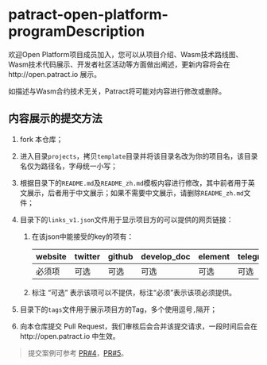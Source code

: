 # patract-open-platform-program**Description**

欢迎Open Platform项目成员加入，您可以从项目介绍、Wasm技术路线图、Wasm技术代码展示、开发者社区活动等方面做出阐述，更新内容将会在http://open.patract.io 展示。

如描述与Wasm合约技术无关，Patract将可能对内容进行修改或删除。

## 内容展示的提交方法

1. fork 本仓库；

2. 进入目录`projects`，拷贝`template`目录并将该目录名改为你的项目名，该目录名仅为路径名，字母统一小写；

3. 根据目录下的`README.md`及`README_zh.md`模板内容进行修改，其中前者用于英文展示，后者用于中文展示；如果不需要中文展示，请删除`README_zh.md`文件；

4. 目录下的`links_v1.json`文件用于显示项目方的可以提供的网页链接：

   1. 在该json中能接受的key的项有：

      | website | twitter | github | develop_doc | element | telegram | discord |
      | ------- | ------- | ------ | ----------- | ------- | -------- | ------- |
      | 必须项   | 可选     | 可选    | 可选        | 可选     | 可选      | 可选    |

   2. 标注 “可选” 表示该项可以不提供，标注“必须”表示该项必须提供。

5. 目录下的`tags`文件用于展示项目方的Tag，多个使用逗号`,`隔开；

6. 向本仓库提交 Pull Request，我们审核后会合并该提交请求，一段时间后会在http://open.patract.io 中生效。

> 提交案例可参考 [PR#4](https://github.com/patractlabs/patract-open-platform-program/pull/4)，[PR#5](https://github.com/patractlabs/patract-open-platform-program/pull/5)。

